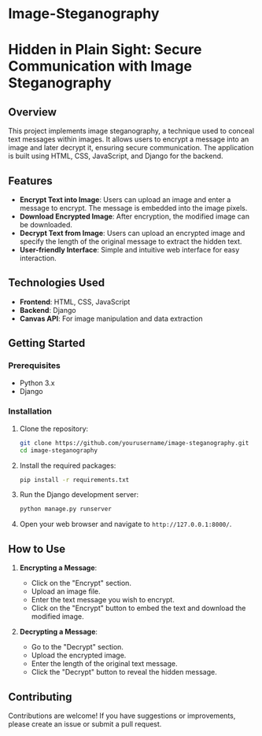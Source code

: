 # Image-Steganography
# Hidden in Plain Sight: Secure Communication with Image Steganography

## Overview

This project implements image steganography, a technique used to conceal text messages within images. It allows users to encrypt a message into an image and later decrypt it, ensuring secure communication. The application is built using HTML, CSS, JavaScript, and Django for the backend.

## Features

- **Encrypt Text into Image**: Users can upload an image and enter a message to encrypt. The message is embedded into the image pixels.
- **Download Encrypted Image**: After encryption, the modified image can be downloaded.
- **Decrypt Text from Image**: Users can upload an encrypted image and specify the length of the original message to extract the hidden text.
- **User-friendly Interface**: Simple and intuitive web interface for easy interaction.

## Technologies Used

- **Frontend**: HTML, CSS, JavaScript
- **Backend**: Django
- **Canvas API**: For image manipulation and data extraction

## Getting Started

### Prerequisites

- Python 3.x
- Django

### Installation

1. Clone the repository:
   ```bash
   git clone https://github.com/yourusername/image-steganography.git
   cd image-steganography
   ```

2. Install the required packages:
   ```bash
   pip install -r requirements.txt
   ```

3. Run the Django development server:
   ```bash
   python manage.py runserver
   ```

4. Open your web browser and navigate to `http://127.0.0.1:8000/`.

## How to Use

1. **Encrypting a Message**:
   - Click on the "Encrypt" section.
   - Upload an image file.
   - Enter the text message you wish to encrypt.
   - Click on the "Encrypt" button to embed the text and download the modified image.

2. **Decrypting a Message**:
   - Go to the "Decrypt" section.
   - Upload the encrypted image.
   - Enter the length of the original text message.
   - Click the "Decrypt" button to reveal the hidden message.


## Contributing

Contributions are welcome! If you have suggestions or improvements, please create an issue or submit a pull request.













